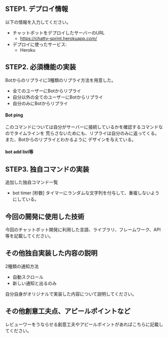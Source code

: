 ## STEP1. デプロイ情報
以下の情報を入力してください。
- チャットボットをデプロイしたサーバーのURL
  - https://chatty-sprint.herokuapp.com/
- デプロイに使ったサービス: 
  - Heroku

## STEP2. 必須機能の実装
Botからのリプライに3種類のリプライ方法を用意した。
- 全てのユーザーにBotからリプライ
- 自分以外の全てのユーザーにBotからリプライ
- 自分のみにBotからリプライ

#### Bot ping
このコマンドについては自分がサーバーに接続しているかを確認するコマンドなのでタイムラインを
荒らさないためにも、リプライは自分のみに返ってくる。また、Botからのリプライとわかるように
デザインを与えている。

#### bot add list等

## STEP3. 独自コマンドの実装
追加した独自コマンド一覧
- bot timer [秒数]
  タイマーにランダムな文字列を付与して、重複しないようにしている。

## 今回の開発に使用した技術
今回のチャットボット開発に利用した言語、ライブラリ、フレームワーク、API等を記載してください。

## その他独自実装した内容の説明
2種類の通知方法
  - 自動スクロール
  - 新しい通知と出るのみ

自分自身がオリジナルで実装した内容について説明してください。

## その他創意工夫点、アピールポイントなど
レビューワーをうならせる創意工夫やアピールポイントがあればこちらに記載してください。
